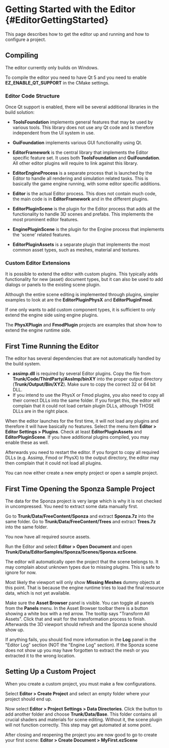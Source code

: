 Getting Started with the Editor {#EditorGettingStarted}
===============================

This page describes how to get the editor up and running and how to configure a project.

Compiling
---------

The editor currently only builds on Windows. 

To compile the editor you need to have Qt 5 and you need to enable **EZ_ENABLE_QT_SUPPORT** in the CMake settings.


### Editor Code Structure

Once Qt support is enabled, there will be several additional libraries in the build solution:

  * **ToolsFoundation** implements general features that may be used by various tools. This library does not use any Qt code and is therefore independent from the UI system in use.
  * **GuiFoundation** implements various GUI functionality using Qt.
  * **EditorFramework** is the central library that implements the Editor specific feature set. It uses both **ToolsFoundation** and **GuiFoundation**. All other editor plugins will require to link against this library.
  
  * **EditorEngineProcess** is a separate process that is launched by the Editor to handle all rendering and simulation related tasks. This is basically the game engine running, with some editor specific additions.
  * **Editor** is the actual Editor process. This does not contain much code, the main code is in **EditorFramework** and in the different plugins.
  
  * **EditorPluginScene** is the plugin for the Editor process that adds all the functionality to handle 3D scenes and prefabs. This implements the most prominent editor features.
  * **EnginePluginScene** is the plugin for the Engine process that implements the 'scene' related features.
  
  * **EditorPluginAssets** is a separate plugin that implements the most common asset types, such as meshes, material and textures.


  
### Custom Editor Extensions

It is possible to extend the editor with custom plugins. This typically adds functionality for new (asset) document types, but it can also be used to add dialogs or panels to the existing scene plugin.

Although the entire scene editing is implemented through plugins, simpler examples to look at are the **EditorPluginPhysX** and **EditorPluginFmod**.

If one only wants to add custom component types, it is sufficient to only extend the engine side using engine plugins.

The **PhysXPlugin** and **FmodPlugin** projects are examples that show how to extend the engine runtime side.




First Time Running the Editor
-----------------------------

The editor has several dependencies that are not automatically handled by the build system.

  * **assimp.dll** is required by several Editor plugins. Copy the file from **Trunk/Code/ThirdParty/AssImp/binXY** into the proper output directory (**Trunk/Output/Bin/XYZ**). Make sure to copy the correct 32 or 64 bit DLL.
  * If you intend to use the PhysX or Fmod plugins, you also need to copy all their correct DLLs into the same folder. If you forget this, the editor will complain that it could not load certain plugin DLLs, although THOSE DLLs are in the right place.

When the editor launches for the first time, it will not load any plugins and therefore it will have basically no features. Select the menu item **Editor > Editor Settings > Plugins**. Check at least **EditorPluginAssets** and **EditorPluginScene**. If you have additional plugins compiled, you may enable these as well.

Afterwards you need to restart the editor. If you forgot to copy all required DLLs (e.g. Assimp, Fmod or PhysX) to the output directory, the editor may then complain that it could not load all plugins.

You can now either create a new empty project or open a sample project.




First Time Opening the Sponza Sample Project
--------------------------------------------

The data for the Sponza project is very large which is why it is not checked in uncompressed. You need to extract some data manually first.

Go to **Trunk/Data/FreeContent/Sponza** and extract **Sponza.7z** into the same folder.
Go to **Trunk/Data/FreeContent/Trees** and extract **Trees.7z** into the same folder.

You now have all required source assets.

Run the Editor and select **Editor > Open Document** and open **Trunk/Data/EditorSamples/Sponza/Scenes/Sponza.ezScene**.

The editor will automatically open the project that the scene belongs to. It may complain about unknown types due to missing plugins. This is safe to ignore for now.

Most likely the viewport will only show **Missing Meshes** dummy objects at this point. That is because the engine runtime tries to load the final resource data, which is not yet available.

Make sure the **Asset Browser** panel is visible. You can toggle all panels from the **Panels** menu. In the Asset Browser toolbar there is a button showing a white box with a red arrow. The tooltip says "Transform All Assets". Click that and wait for the transformation process to finish. Afterwards the 3D viewport should refresh and the Sponza scene should show up.

If anything fails, you should find more information in the **Log** panel in the "Editor Log" section (NOT the "Engine Log" section). If the Sponza scene does not show up you may have forgotten to extract the mesh or you extracted it to the wrong location.



Setting Up a Custom Project
---------------------------

When you create a custom project, you must make a few configurations.

Select **Editor > Create Project** and select an empty folder where your project should end up.

Now select **Editor > Project Settings > Data Directories**. Click the button to add another folder and choose **Trunk/Data/Base**. This folder contains all crucial shaders and materials for scene editing. Without it, the scene plugin will not function correctly. This step may get automated at some point.

After closing and reopening the project you are now good to go to create your first scene: **Editor > Create Document > MyFirst.ezScene**






  
  
  